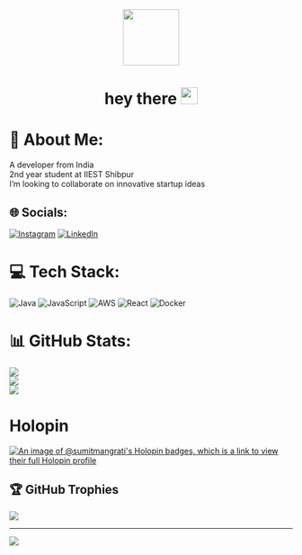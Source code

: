 <div id="header" align="center">
  <img src="https://media.giphy.com/media/M9gbBd9nbDrOTu1Mqx/giphy.gif" width="100"/>
</div>

<h1 align="center">
  hey there
  <img src="https://media.giphy.com/media/hvRJCLFzcasrR4ia7z/giphy.gif" width="30px"/>
</h1>

# 💫 About Me:
A developer from India<br>
2nd year student at IIEST Shibpur<br>I’m looking to collaborate on innovative startup ideas


## 🌐 Socials:
[![Instagram](https://img.shields.io/badge/Instagram-%23E4405F.svg?logo=Instagram&logoColor=white)](https://instagram.com/_zx.shjwe_) [![LinkedIn](https://img.shields.io/badge/LinkedIn-%230077B5.svg?logo=linkedin&logoColor=white)](https://linkedin.com/in/SumitMangrati) 

# 💻 Tech Stack:
![Java](https://img.shields.io/badge/java-%23ED8B00.svg?style=for-the-badge&logo=openjdk&logoColor=white) ![JavaScript](https://img.shields.io/badge/javascript-%23323330.svg?style=for-the-badge&logo=javascript&logoColor=%23F7DF1E) ![AWS](https://img.shields.io/badge/AWS-%23FF9900.svg?style=for-the-badge&logo=amazon-aws&logoColor=white) ![React](https://img.shields.io/badge/react-%2320232a.svg?style=for-the-badge&logo=react&logoColor=%2361DAFB) ![Docker](https://img.shields.io/badge/docker-%230db7ed.svg?style=for-the-badge&logo=docker&logoColor=white)
# 📊 GitHub Stats:
![](https://github-readme-stats.vercel.app/api?username=SumitMangrati&theme=tokyonight&hide_border=false&include_all_commits=false&count_private=false)<br/>
![](https://github-readme-streak-stats.herokuapp.com/?user=SumitMangrati&theme=tokyonight&hide_border=false)<br/>
![](https://github-readme-stats.vercel.app/api/top-langs/?username=SumitMangrati&theme=tokyonight&hide_border=false&include_all_commits=false&count_private=false&layout=compact)

# Holopin
[![An image of @sumitmangrati's Holopin badges, which is a link to view their full Holopin profile](https://holopin.me/sumitmangrati)](https://holopin.io/@sumitmangrati)

## 🏆 GitHub Trophies
![](https://github-profile-trophy.vercel.app/?username=SumitMangrati&theme=tokyonight&no-frame=false&no-bg=true&margin-w=4)

---
[![](https://visitcount.itsvg.in/api?id=SumitMangrati&icon=0&color=0)](https://visitcount.itsvg.in)

<!-- Proudly created with GPRM ( https://gprm.itsvg.in ) -->
